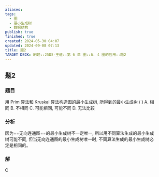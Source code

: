 ```yaml
---
aliases: 
tags:
  - 图
  - 最小生成树
  - 数据结构
publish: true
finished: true
created: 2024-05-30 04:07
updated: 2024-09-08 07:13
title: 题2
TARGET DECK: 刷题::25DS-王道::第 6 章 图::6. 4 图的应用::题2
---
```


## 题2
### 题目
用 Prim 算法和 Kruskal 算法构造图的最小生成树, 所得到的最小生成树 ( )
A. 相同 
B. 不相同 
C. 可能相同, 可能不同 
D. 无法比较
### 分析
因为==无向连通图==的最小生成树不一定唯一, 所以用不同算法生成的最小生成树可能不同, 但当无向连通图的最小生成树唯一时, 不同算法生成的最小生成树必定是相同的。
### 解
C
